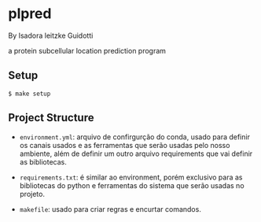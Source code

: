 # plpred

By Isadora leitzke Guidotti

a protein subcellular location prediction program 

## Setup

```
$ make setup
```
## Project Structure

- `environment.yml`: arquivo de confirgurção do conda, usado para definir os canais usados e as ferramentas que serão usadas pelo nosso ambiente, além de definir um outro arquivo requirements que vai definir as bibliotecas. 

- `requirements.txt`: é similar ao environment, porém exclusivo para as bibliotecas do python e ferramentas do sistema que serão usadas no projeto.

- `makefile`: usado para criar regras e encurtar comandos. 